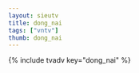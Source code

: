 ```yaml
--- 
layout: sieutv
title: dong_nai
tags: ["vntv"]
thumb: dong_nai
---
```

{% include tvadv key="dong_nai" %}
